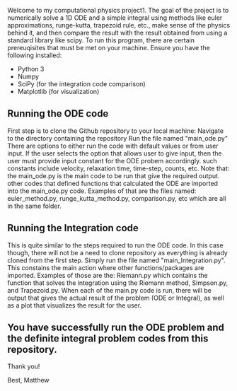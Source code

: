 Welcome to my computational physics project1. The goal of the project is to numerically solve a 1D ODE and a simple integral using methods like euler approximations, runge-kutta, trapezoid rule, etc., make sense of the physics behind it, and then compare the result with the result obtained from using a standard library like scipy.
To run this program, there are certain prereuqisites that must be met on your machine. Ensure you have the following installed: 
- Python 3
- Numpy
- SciPy (for the integration code comparison)
- Matplotlib (for visualization)
## Running the ODE code
First step is to clone the Github repository to your local machine:
Navigate to the directory containing the repository
Run the file named "main_ode.py"
There are options to either run the code with default values or from user input. If the user selects the option that allows user to give input, then the user must provide input constant for the ODE probem accordingly. such constants include velocity, relaxation time, time-step, counts, etc.
Note that: the main_ode.py is the main code to be run that give the required output. other codes that defined functions that calculated the ODE are imported into the main_ode.py code. Examples of that are the files named: euler_method.py, runge_kutta_method.py, comparison.py, etc which are all in the same folder.

## Running the Integration code
This is quite similar to the steps required to run the ODE code. In this case though, there will not be a need to clone repository as everything is already cloned from the first step.
Simply run the file named "main_Integration.py". This constains the main action where other functions/packages are imported. Examples of those are the: Riemann.py which contains the function that solves the integration using the Riemann method, Simpson.py, and Trapezoid.py.
When each of the main.py code is run, there will be output that gives the actual result of the problem (ODE or Integral), as well as a plot that visualizes the result for the user.

## You have  successfully run the ODE problem and the definite integral problem codes from this repository.

Thank you!

Best,
Matthew
